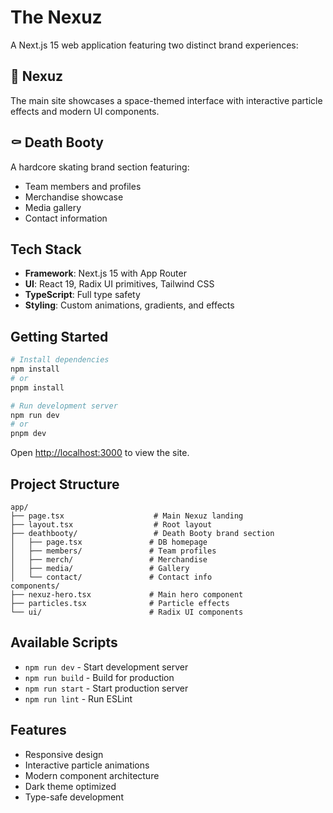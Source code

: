 # The Nexuz

A Next.js 15 web application featuring two distinct brand experiences:

## 🌌 Nexuz
The main site showcases a space-themed interface with interactive particle effects and modern UI components.

## ⚰️ Death Booty
A hardcore skating brand section featuring:
- Team members and profiles
- Merchandise showcase
- Media gallery
- Contact information

## Tech Stack

- **Framework**: Next.js 15 with App Router
- **UI**: React 19, Radix UI primitives, Tailwind CSS
- **TypeScript**: Full type safety
- **Styling**: Custom animations, gradients, and effects

## Getting Started

```bash
# Install dependencies
npm install
# or
pnpm install

# Run development server
npm run dev
# or
pnpm dev
```

Open [http://localhost:3000](http://localhost:3000) to view the site.

## Project Structure

```
app/
├── page.tsx                    # Main Nexuz landing
├── layout.tsx                  # Root layout
├── deathbooty/                 # Death Booty brand section
│   ├── page.tsx               # DB homepage
│   ├── members/               # Team profiles
│   ├── merch/                 # Merchandise
│   ├── media/                 # Gallery
│   └── contact/               # Contact info
components/
├── nexuz-hero.tsx             # Main hero component
├── particles.tsx              # Particle effects
└── ui/                        # Radix UI components
```

## Available Scripts

- `npm run dev` - Start development server
- `npm run build` - Build for production
- `npm run start` - Start production server
- `npm run lint` - Run ESLint

## Features

- Responsive design
- Interactive particle animations
- Modern component architecture
- Dark theme optimized
- Type-safe development